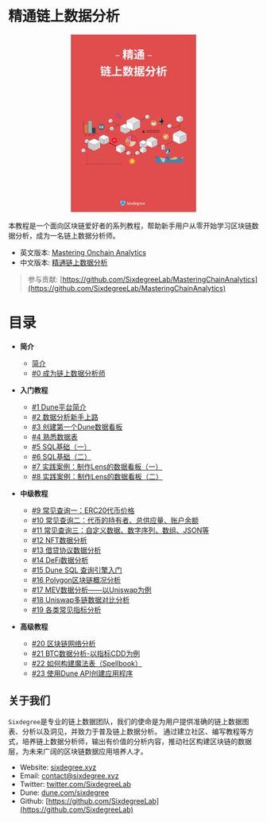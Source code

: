 # 精通链上数据分析

<p align="center">
  <img src="assets/bookcover-zh.png" alt="book" width="50%"/>
</p>

本教程是一个面向区块链爱好者的系列教程，帮助新手用户从零开始学习区块链数据分析，成为一名链上数据分析师。

- 英文版本: [Mastering Onchain Analytics](https://tutorial.sixdegree.xyz)
- 中文版本: [精通链上数据分析](https://tutorial.sixdegree.xyz/v/zh/)


> 参与贡献: [https://github.com/SixdegreeLab/MasteringChainAnalytics](https://github.com/SixdegreeLab/MasteringChainAnalytics)

# 目录

- **简介**
  - [简介](readme.md)
  - [#0 成为链上数据分析师](ch00/ch00-become-chain-analyst.md)

- **入门教程**
  - [#1 Dune平台简介](ch01/ch01-dune-platform-introduction.md)
  - [#2 数据分析新手上路](ch02/ch02-quickstart.md)
  - [#3 创建第一个Dune数据看板](ch03/ch03-build-first-dashboard.md)
  - [#4 熟悉数据表](ch04/ch04-understanding-tables.md)
  - [#5 SQL基础（一）](ch05/ch05-sql-basics-part1.md)
  - [#6 SQL基础（二）](ch06/ch06-sql-basics-part2.md)
  - [#7 实践案例：制作Lens的数据看板（一）](ch07/ch07-practice-build-lens-dashboard-part1.md)
  - [#8 实践案例：制作Lens的数据看板（二）](ch08/ch08-practice-build-lens-dashboard-part2.md)

- **中级教程**
  - [#9 常见查询一：ERC20代币价格](ch09/ch09-useful-queries-part1.md)
  - [#10 常见查询二：代币的持有者、总供应量、账户余额](ch10/ch10-useful-queries-part2.md)
  - [#11 常见查询三：自定义数据、数字序列、数组、JSON等](ch11/ch11-useful-queries-part3.md)
  - [#12 NFT数据分析](ch12/ch12-nft-analysis.md)
  - [#13 借贷协议数据分析](ch13/ch13-lending-analysis.md)
  - [#14 DeFi数据分析](ch14/ch14-defi-analysis.md)
  - [#15 Dune SQL 查询引擎入门](ch15/ch15-dunesql-introduction.md)
  - [#16 Polygon区块链概况分析](ch16/ch16-blockchain-analysis-polygon.md)
  - [#17 MEV数据分析——以Uniswap为例](ch17/ch17-mev-analysis-uniswap.md)
  - [#18 Uniswap多链数据对比分析](ch18/ch18-uniswap-multichain-analysis.md)
  - [#19 各类常见指标分析](ch19/ch19-useful-metrics.md)

- **高级教程**
  - [#20 区块链网络分析](ch20/ch20-network-analysis.md)
  - [#21 BTC数据分析-以指标CDD为例](ch21/ch21-btc-analysis.md)
  - [#22 如何构建魔法表（Spellbook）](ch22/ch22-how-to-build-spellbook.md)
  - [#23 使用Dune API创建应用程序](ch23/ch23-how-to-build-app-use-dune-api.md)

## 关于我们
`Sixdegree`是专业的链上数据团队，我们的使命是为用户提供准确的链上数据图表、分析以及洞见，并致力于普及链上数据分析。
通过建立社区、编写教程等方式，培养链上数据分析师，输出有价值的分析内容，推动社区构建区块链的数据层，为未来广阔的区块链数据应用培养人才。

- Website: [sixdegree.xyz](https://sixdegree.xyz)
- Email: [contact@sixdegree.xyz](mailto:contact@sixdegree.xyz)
- Twitter: [twitter.com/SixdegreeLab](https://twitter.com/SixdegreeLab)
- Dune: [dune.com/sixdegree](https://dune.com/sixdegree)
- Github: [https://github.com/SixdegreeLab](https://github.com/SixdegreeLab)
